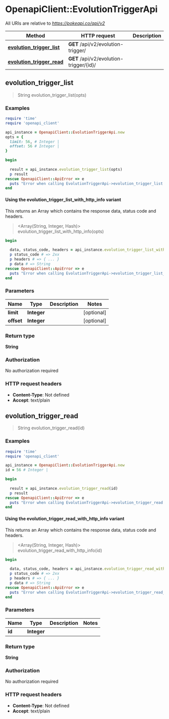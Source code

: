 # OpenapiClient::EvolutionTriggerApi

All URIs are relative to *https://pokeapi.co/api/v2*

| Method | HTTP request | Description |
| ------ | ------------ | ----------- |
| [**evolution_trigger_list**](EvolutionTriggerApi.md#evolution_trigger_list) | **GET** /api/v2/evolution-trigger/ |  |
| [**evolution_trigger_read**](EvolutionTriggerApi.md#evolution_trigger_read) | **GET** /api/v2/evolution-trigger/{id}/ |  |


## evolution_trigger_list

> String evolution_trigger_list(opts)



### Examples

```ruby
require 'time'
require 'openapi_client'

api_instance = OpenapiClient::EvolutionTriggerApi.new
opts = {
  limit: 56, # Integer | 
  offset: 56 # Integer | 
}

begin
  
  result = api_instance.evolution_trigger_list(opts)
  p result
rescue OpenapiClient::ApiError => e
  puts "Error when calling EvolutionTriggerApi->evolution_trigger_list: #{e}"
end
```

#### Using the evolution_trigger_list_with_http_info variant

This returns an Array which contains the response data, status code and headers.

> <Array(String, Integer, Hash)> evolution_trigger_list_with_http_info(opts)

```ruby
begin
  
  data, status_code, headers = api_instance.evolution_trigger_list_with_http_info(opts)
  p status_code # => 2xx
  p headers # => { ... }
  p data # => String
rescue OpenapiClient::ApiError => e
  puts "Error when calling EvolutionTriggerApi->evolution_trigger_list_with_http_info: #{e}"
end
```

### Parameters

| Name | Type | Description | Notes |
| ---- | ---- | ----------- | ----- |
| **limit** | **Integer** |  | [optional] |
| **offset** | **Integer** |  | [optional] |

### Return type

**String**

### Authorization

No authorization required

### HTTP request headers

- **Content-Type**: Not defined
- **Accept**: text/plain


## evolution_trigger_read

> String evolution_trigger_read(id)



### Examples

```ruby
require 'time'
require 'openapi_client'

api_instance = OpenapiClient::EvolutionTriggerApi.new
id = 56 # Integer | 

begin
  
  result = api_instance.evolution_trigger_read(id)
  p result
rescue OpenapiClient::ApiError => e
  puts "Error when calling EvolutionTriggerApi->evolution_trigger_read: #{e}"
end
```

#### Using the evolution_trigger_read_with_http_info variant

This returns an Array which contains the response data, status code and headers.

> <Array(String, Integer, Hash)> evolution_trigger_read_with_http_info(id)

```ruby
begin
  
  data, status_code, headers = api_instance.evolution_trigger_read_with_http_info(id)
  p status_code # => 2xx
  p headers # => { ... }
  p data # => String
rescue OpenapiClient::ApiError => e
  puts "Error when calling EvolutionTriggerApi->evolution_trigger_read_with_http_info: #{e}"
end
```

### Parameters

| Name | Type | Description | Notes |
| ---- | ---- | ----------- | ----- |
| **id** | **Integer** |  |  |

### Return type

**String**

### Authorization

No authorization required

### HTTP request headers

- **Content-Type**: Not defined
- **Accept**: text/plain

